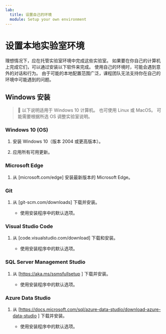 ```yaml
---
lab:
  title: 设置自己的环境
  module: Setup your own environment
---
```


# 设置本地实验室环境

理想情况下，应在托管实验室环境中完成这些实验室。 如果要在你自己的计算机上完成它们，可以通过安装以下软件来完成。 使用自己的环境时，可能会遇到意外的对话和行为。 由于可能的本地配置范围广泛，课程团队无法支持你在自己的环境中可能遇到的问题。

## Windows 安装

> &#128221; 以下说明适用于 Windows 10 计算机。 也可使用 Linux 或 MacOS。 可能需要根据所选 OS 调整实验室说明。

### Windows 10 (OS)

1. 安装 Windows 10（版本 2004 或更高版本）。

1. 应用所有可用更新。

### Microsoft Edge

1. 从 [microsoft.com/edge] 安装最新版本的 Microsoft Edge。

### Git

1. 从 [git-scm.com/downloads] 下载并安装。

    - 使用安装程序中的默认选项。

### Visual Studio Code

1. 从 [code.visualstudio.com/download] 下载和安装。

    - 使用安装程序中的默认选项。

### SQL Server Management Studio

1. 从 [https://aka.ms/ssmsfullsetup ] 下载并安装。

    - 使用安装程序中的默认选项。

### Azure Data Studio

1. 从 [https://docs.microsoft.com/sql/azure-data-studio/download-azure-data-studio ] 下载并安装。

    - 使用安装程序中的默认选项。
